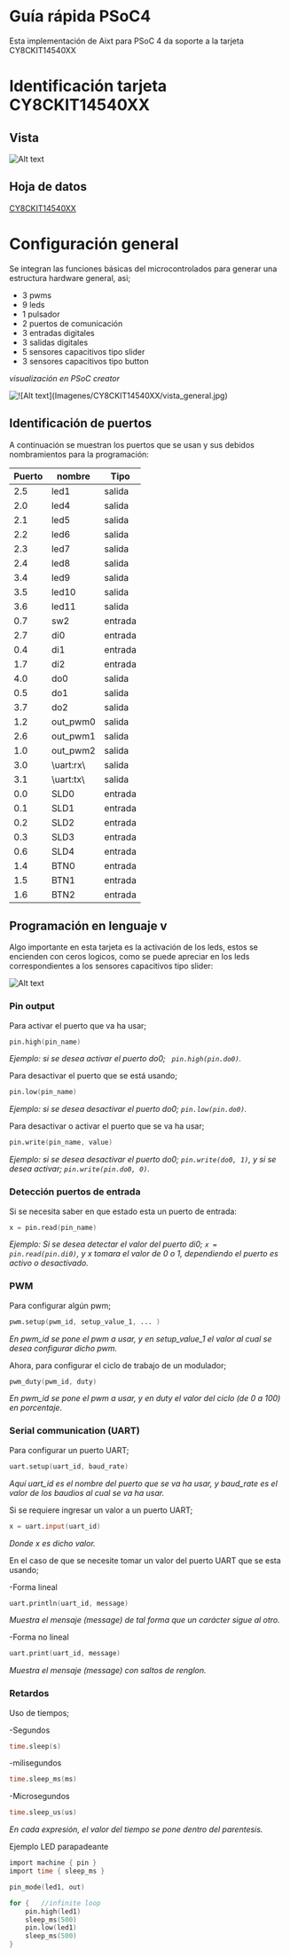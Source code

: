 
# Guía rápida PSoC4
Esta implementación de Aixt para PSoC 4 da soporte a la tarjeta   CY8CKIT14540XX

# Identificación tarjeta CY8CKIT14540XX	

## Vista

![Alt text](Imagenes/CY8CKIT14540XX/vista_general.jpg)

## Hoja de datos
[CY8CKIT14540XX](https://www.infineon.com/dgdl/Infineon-CY8CKIT-145-40XX_PSoC_4000S_Prototyping_Kit_Guide-UserManual-v01_00-EN.pdf?fileId=8ac78c8c7d0d8da4017d0efccdd91344)



# Configuración general

Se integran las funciones básicas del microcontrolados para generar una estructura hardware general, asi;

- 3 pwms
- 9 leds
- 1 pulsador
- 2 puertos de comunicación
- 3 entradas digitales
- 3 salidas digitales
- 5 sensores capacitivos tipo slider
- 3 sensores capacitivos tipo button

*visualización en PSoC creator*

![!\[Alt text\](Imagenes/CY8CKIT14540XX/vista_general.jpg)](Imagenes/CY8CKIT14540XX/Estructura_general_hardware_14540.jpg)

## Identificación de puertos
A continuación se muestran los puertos que se usan y sus debidos nombramientos para la programación: 

| Puerto | nombre    | Tipo    |
| ------ | --------- | ------- |
| 2.5    | led1      | salida  |
| 2.0    | led4      | salida  |
| 2.1    | led5      | salida  |
| 2.2    | led6      | salida  |
| 2.3    | led7      | salida  |
| 2.4    | led8      | salida  |
| 3.4    | led9      | salida  |
| 3.5    | led10     | salida  |
| 3.6    | led11     | salida  |
| 0.7    | sw2       | entrada |
| 2.7    | di0       | entrada |
| 0.4    | di1       | entrada |
| 1.7    | di2       | entrada |
| 4.0    | do0       | salida  |
| 0.5    | do1       | salida  |
| 3.7    | do2       | salida  |
| 1.2    | out_pwm0  | salida  |
| 2.6    | out_pwm1  | salida  |
| 1.0    | out_pwm2  | salida  |
| 3.0    | \uart:rx\ | salida  |
| 3.1    | \uart:tx\ | salida  |
| 0.0    | SLD0      | entrada |
| 0.1    | SLD1      | entrada |
| 0.2    | SLD2      | entrada |
| 0.3    | SLD3      | entrada |
| 0.6    | SLD4      | entrada |
| 1.4    | BTN0      | entrada |
| 1.5    | BTN1      | entrada |
| 1.6    | BTN2      | entrada |

## Programación en lenguaje v

Algo importante en esta tarjeta es la activación de los leds, estos se encienden con ceros logicos, como se puede apreciar en los leds correspondientes a los sensores capacitivos tipo slider:

![Alt text](Imagenes/CY8CKIT14540XX/leds14540.jpg)

### Pin output

Para activar el puerto que va ha usar;
```v
pin.high(pin_name)
```
*Ejemplo: si se desea activar el puerto do0; ` pin.high(pin.do0)`.*

Para desactivar el puerto que se está usando;
```v
pin.low(pin_name)
```
*Ejemplo: si se desea desactivar el puerto do0; `pin.low(pin.do0)`.*

Para desactivar o activar el puerto que se va ha usar;

```v
pin.write(pin_name, value)
```
*Ejemplo: si se desea desactivar el puerto do0;  `pin.write(do0, 1)`, y si se desea activar;  `pin.write(pin.do0, 0)`.*

### Detección puertos de entrada

Si se necesita saber en que estado esta un puerto de entrada:
```v
x = pin.read(pin_name)
```

*Ejemplo: Si se desea detectar el valor del puerto di0;  `x = pin.read(pin.di0)`, y x tomara el valor de 0 o 1, dependiendo el puerto es activo o desactivado.*

### PWM

Para configurar algún pwm;
```v
pwm.setup(pwm_id, setup_value_1, ... )
```
*En pwm_id se pone el pwm a usar,  y en setup_value_1 el valor al cual se desea configurar dicho pwm.*


Ahora, para configurar el ciclo de trabajo de un modulador;
```v
pwm_duty(pwm_id, duty)
```
*En pwm_id se pone el pwm a usar,  y en duty el valor del ciclo (de 0 a 100) en porcentaje.*

### Serial communication (UART)

Para configurar un puerto UART;
```v
uart.setup(uart_id, baud_rate)
```
*Aquí uart_id es el nombre del puerto que se va ha usar, y baud_rate es el valor de los baudios al cual se va ha usar.*

Si se requiere ingresar un valor a un puerto UART;
```v
x = uart.input(uart_id)
```
*Donde x es dicho valor.*

En el caso de que se necesite tomar un valor del puerto UART que se esta usando;

-Forma lineal
```v
uart.println(uart_id, message)
```
*Muestra el mensaje (message) de tal forma que un carácter sigue al otro.*

-Forma no lineal
```v
uart.print(uart_id, message)
```
*Muestra el mensaje (message) con saltos de renglon.*

### Retardos

Uso de tiempos;

-Segundos
```v
time.sleep(s)
```
-milisegundos

```v
time.sleep_ms(ms)
```


-Microsegundos

```v
time.sleep_us(us)
```
*En cada expresión, el valor del tiempo se pone dentro del parentesis.*

Ejemplo LED parapadeante

```v
import machine { pin }
import time { sleep_ms }

pin_mode(led1, out)

for {   //infinite loop
    pin.high(led1)
    sleep_ms(500)
    pin.low(led1)
    sleep_ms(500)
}
```